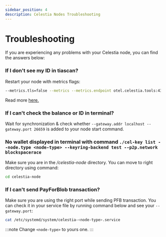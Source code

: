 ```yaml
---
sidebar_position: 4
description: Celestia Nodes Troubleshooting
---
```


# Troubleshooting

If you are experiencing any problems with your Celestia node, you can find the answers below:

### If I don't see my ID in tiascan?
Restart your node with metrics flags: 
```bash
--metrics.tls=false --metrics --metrics.endpoint otel.celestia.tools:4318
``` 

Read more [here.](https://docs.celestia.org/nodes/itn-enable-telemetry-nodes/)

### If I can't check the balance or ID in terminal?
Wait for synchronization & check whether `--gateway.addr localhost --gateway.port 26659` is added to your node start command.

### No wallet displayed in terminal with command `./cel-key list --node.type <node-type> --keyring-backend test --p2p.network blockspacerace`
Make sure you are in the */celestia-node* directory. You can move to right directory using command: 
```bash 
cd celestia-node
```

### If I can't send PayForBlob transaction?

Make sure you are using the right port while sending PFB transaction. You can check it in your service file by running command below and see your `--gateway.port`:
```bash 
cat /etc/systemd/system/celestia-<node-type>.service
```

:::note 
Change `<node-type>` to yours one. 
:::



